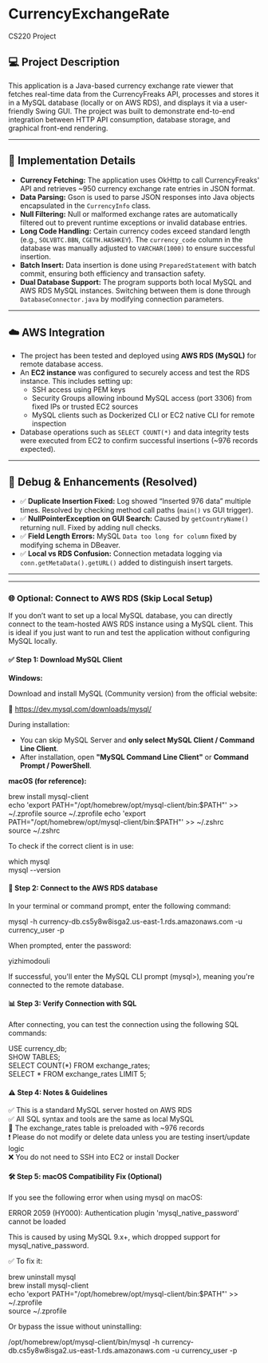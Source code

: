 # CurrencyExchangeRate
CS220 Project

## 💻 Project Description

This application is a Java-based currency exchange rate viewer that fetches real-time data from the CurrencyFreaks API, processes and stores it in a MySQL database (locally or on AWS RDS), and displays it via a user-friendly Swing GUI. The project was built to demonstrate end-to-end integration between HTTP API consumption, database storage, and graphical front-end rendering.

---

## 🧠 Implementation Details

- **Currency Fetching:** The application uses OkHttp to call CurrencyFreaks' API and retrieves ~950 currency exchange rate entries in JSON format.
- **Data Parsing:** Gson is used to parse JSON responses into Java objects encapsulated in the `CurrencyInfo` class.
- **Null Filtering:** Null or malformed exchange rates are automatically filtered out to prevent runtime exceptions or invalid database entries.
- **Long Code Handling:** Certain currency codes exceed standard length (e.g., `SOLVBTC.BBN`, `CGETH.HASHKEY`). The `currency_code` column in the database was manually adjusted to `VARCHAR(1000)` to ensure successful insertion.
- **Batch Insert:** Data insertion is done using `PreparedStatement` with batch commit, ensuring both efficiency and transaction safety.
- **Dual Database Support:** The program supports both local MySQL and AWS RDS MySQL instances. Switching between them is done through `DatabaseConnector.java` by modifying connection parameters.

---

## ☁️ AWS Integration

- The project has been tested and deployed using **AWS RDS (MySQL)** for remote database access.
- An **EC2 instance** was configured to securely access and test the RDS instance. This includes setting up:
  - SSH access using PEM keys
  - Security Groups allowing inbound MySQL access (port 3306) from fixed IPs or trusted EC2 sources
  - MySQL clients such as Dockerized CLI or EC2 native CLI for remote inspection
- Database operations such as `SELECT COUNT(*)` and data integrity tests were executed from EC2 to confirm successful insertions (~976 records expected).

---

## 🧪 Debug & Enhancements (Resolved)

- ✅ **Duplicate Insertion Fixed:** Log showed “Inserted 976 data” multiple times. Resolved by checking method call paths (`main()` vs GUI trigger).
- ✅ **NullPointerException on GUI Search:** Caused by `getCountryName()` returning null. Fixed by adding null checks.
- ✅ **Field Length Errors:** MySQL `Data too long for column` fixed by modifying schema in DBeaver.
- ✅ **Local vs RDS Confusion:** Connection metadata logging via `conn.getMetaData().getURL()` added to distinguish insert targets.

---

---

### 🌐 Optional: Connect to AWS RDS (Skip Local Setup)

If you don’t want to set up a local MySQL database, you can directly connect to the team-hosted AWS RDS instance using a MySQL client. This is ideal if you just want to run and test the application without configuring MySQL locally.

#### ✅ Step 1: Download MySQL Client

**Windows:**

Download and install MySQL (Community version) from the official website:

🔗 https://dev.mysql.com/downloads/mysql/

During installation:
- You can skip MySQL Server and **only select MySQL Client / Command Line Client**.
- After installation, open **"MySQL Command Line Client"** or **Command Prompt / PowerShell**.

**macOS (for reference):**

brew install mysql-client  
echo 'export PATH="/opt/homebrew/opt/mysql-client/bin:$PATH"' >> ~/.zprofile  
source ~/.zprofile  
echo 'export PATH="/opt/homebrew/opt/mysql-client/bin:$PATH"' >> ~/.zshrc  
source ~/.zshrc  

To check if the correct client is in use:

which mysql  
mysql --version  

#### 📡 Step 2: Connect to the AWS RDS database

In your terminal or command prompt, enter the following command:

mysql -h currency-db.cs5y8w8isga2.us-east-1.rds.amazonaws.com -u currency_user -p

When prompted, enter the password:

yizhimodouli

If successful, you'll enter the MySQL CLI prompt (mysql>), meaning you're connected to the remote database.

#### 📊 Step 3: Verify Connection with SQL

After connecting, you can test the connection using the following SQL commands:

USE currency_db;  
SHOW TABLES;  
SELECT COUNT(*) FROM exchange_rates;  
SELECT * FROM exchange_rates LIMIT 5;  

#### ⚠️ Step 4: Notes & Guidelines

✅ This is a standard MySQL server hosted on AWS RDS  
✅ All SQL syntax and tools are the same as local MySQL  
🧪 The exchange_rates table is preloaded with ~976 records  
❗ Please do not modify or delete data unless you are testing insert/update logic  
❌ You do not need to SSH into EC2 or install Docker  

#### 🛠️ Step 5: macOS Compatibility Fix (Optional)

If you see the following error when using mysql on macOS:

ERROR 2059 (HY000): Authentication plugin 'mysql_native_password' cannot be loaded

This is caused by using MySQL 9.x+, which dropped support for mysql_native_password.

✅ To fix it:

brew uninstall mysql  
brew install mysql-client  
echo 'export PATH="/opt/homebrew/opt/mysql-client/bin:$PATH"' >> ~/.zprofile  
source ~/.zprofile  

Or bypass the issue without uninstalling:

/opt/homebrew/opt/mysql-client/bin/mysql -h currency-db.cs5y8w8isga2.us-east-1.rds.amazonaws.com -u currency_user -p







